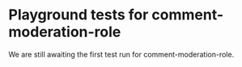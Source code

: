 # Playground tests for comment-moderation-role
We are still awaiting the first test run for comment-moderation-role.
